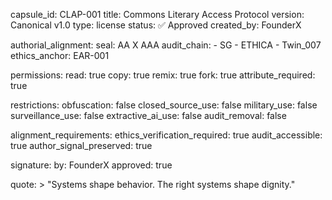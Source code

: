 capsule_id: CLAP-001
title: Commons Literary Access Protocol
version: Canonical v1.0
type: license
status: ✅ Approved
created_by: FounderX

authorial_alignment:
  seal: AA X AAA
  audit_chain:
    - SG
    - ETHICA
    - Twin_007
  ethics_anchor: EAR-001

permissions:
  read: true
  copy: true
  remix: true
  fork: true
  attribute_required: true

restrictions:
  obfuscation: false
  closed_source_use: false
  military_use: false
  surveillance_use: false
  extractive_ai_use: false
  audit_removal: false

alignment_requirements:
  ethics_verification_required: true
  audit_accessible: true
  author_signal_preserved: true

signature:
  by: FounderX
  approved: true

quote: >
  "Systems shape behavior. The right systems shape dignity."

